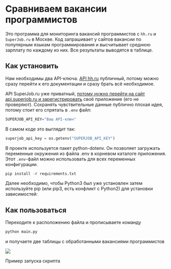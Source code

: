 # Сравниваем вакансии программистов

Это программа для мониторинга вакансий программистов с ```hh.ru``` и ```SuperJob.ru``` в Москве. Код запрашивает у сайтов вакансии по популярным языкам программирования и высчитывает среднюю зарплату по каждому из них. Все результаты выводятся в таблице.

## Как установить

Нам необходимы два API-ключа. [API hh.ru](https://github.com/hhru/api) публичный, потому можно сразу перейти к его документации и сразу брать всё необходимое.

API SuperJob.ru уже приватный, [потому нужно перейти на сайт api.superjob.ru и зарегистрировать](https://www.superjob.ru/auth/login/?returnUrl=https://api.superjob.ru/register/) своё приложение (его не проверяют).
Сохранять чувствительные данные публично плохая идея, потому стоит его спрятать в ```.env``` файл:
```python
SUPERJOB_API_KEY="Ваш API-ключ"
```

В самом коде это выглядит так:
```python
superjob_api_key = os.getenv("SUPERJOB_API_KEY")
```

В проекте используется пакет python-dotenv. Он позволяет загружать переменные окружения из файла .env в корневом каталоге приложения. Этот ```.env```-файл можно использовать для всех переменных конфигурации.

```python
pip install -r requirements.txt
```

Далее необходимо, чтобы Python3 был уже установлен затем используйте pip (или pip3, есть конфликт с Python2) для установки зависимостей:
## Как пользоваться 
Переходите к расположению файла и прописываете команду
``` python 
python main.py
```
и получаете две таблицы с обработанными вакансиями программистов 

![](https://user-images.githubusercontent.com/83189636/133937032-af8a7a52-1e72-45fc-8fa2-0755ffb5b6a4.PNG)

Пример запуска скрипта


